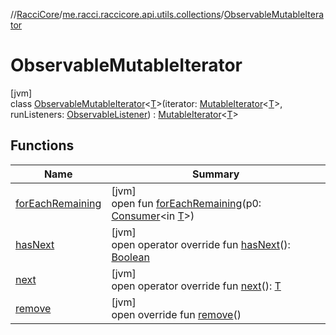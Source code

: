 //[RacciCore](../../../index.md)/[me.racci.raccicore.api.utils.collections](../index.md)/[ObservableMutableIterator](index.md)

# ObservableMutableIterator

[jvm]\
class [ObservableMutableIterator](index.md)&lt;[T](index.md)&gt;(iterator: [MutableIterator](https://kotlinlang.org/api/latest/jvm/stdlib/kotlin.collections/-mutable-iterator/index.html)&lt;[T](index.md)&gt;, runListeners: [ObservableListener](../index.md#1056729540%2FClasslikes%2F-1216412040)) : [MutableIterator](https://kotlinlang.org/api/latest/jvm/stdlib/kotlin.collections/-mutable-iterator/index.html)&lt;[T](index.md)&gt;

## Functions

| Name | Summary |
|---|---|
| [forEachRemaining](index.md#-511368593%2FFunctions%2F-1216412040) | [jvm]<br>open fun [forEachRemaining](index.md#-511368593%2FFunctions%2F-1216412040)(p0: [Consumer](https://docs.oracle.com/javase/8/docs/api/java/util/function/Consumer.html)&lt;in [T](index.md)&gt;) |
| [hasNext](index.md#1993246698%2FFunctions%2F-1216412040) | [jvm]<br>open operator override fun [hasNext](index.md#1993246698%2FFunctions%2F-1216412040)(): [Boolean](https://kotlinlang.org/api/latest/jvm/stdlib/kotlin/-boolean/index.html) |
| [next](index.md#-1014084048%2FFunctions%2F-1216412040) | [jvm]<br>open operator override fun [next](index.md#-1014084048%2FFunctions%2F-1216412040)(): [T](index.md) |
| [remove](remove.md) | [jvm]<br>open override fun [remove](remove.md)() |

